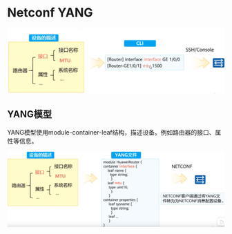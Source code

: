 # Netconf YANG

![image-20250127132106432](./yang.assets/image-20250127132106432.png)

## YANG模型

YANG模型使用module-container-leaf结构，描述设备。例如路由器的接口、属性等信息。

![image-20250127132255348](./yang.assets/image-20250127132255348.png)